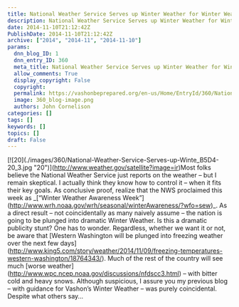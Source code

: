 ```yaml
---
title: National Weather Service Serves up Winter Weather for Winter Weather Awareness Week
description: National Weather Service Serves up Winter Weather for Winter Weather Awareness Week
date: 2014-11-10T21:12:42Z
PublishDate: 2014-11-10T21:12:42Z
archive: ["2014", "2014-11", "2014-11-10"]
params:
  dnn_blog_ID: 1
  dnn_entry_ID: 360
  meta_title: National Weather Service Serves up Winter Weather for Winter Weather Awareness Week
  allow_comments: True
  display_copyright: False
  copyright:
  permalink: https://vashonbeprepared.org/en-us/Home/EntryId/360/National-Weather-Service-Serves-up-Winter-Weather-for-Winter-Weather-Awareness-Week
  image: 360_blog-image.png
  authors: John Cornelison
categories: []
tags: []
keywords: []
topics: []
draft: False
---
```


\[!\[20\](./images/360/National-Weather-Service-Serves-up-Winte_B5D4-20_3.jpg "20")\](http://www.weather.gov/satellite?image=ir)Most folks believe the National Weather Service just reports on the weather – but I remain skeptical. I actually think they know how to control it – when it fits their key goals. As conclusive proof, realize that the NWS proclaimed this week as \_\[“Winter Weather Awareness Week”\](http://www.wrh.noaa.gov/wrh/seasonal/winterAwareness/?wfo=sew)\_. As a direct result – not coincidentally as many naively assume – the nation is going to be plunged into dramatic Winter Weather. Is this a dramatic publicity stunt? One has to wonder. Regardless, whether we want it or not, be aware that \[Western Washington will be plunged into freezing weather over the next few days\](http://www.king5.com/story/weather/2014/11/09/freezing-temperatures-western-washington/18764343/). Much of the rest of the country will see much \[worse weather\](http://www.wpc.ncep.noaa.gov/discussions/nfdscc3.html) – with bitter cold and heavy snows. Although suspicious, I assure you my previous blog – with guidance for Vashon’s Winter Weather – was purely coincidental. Despite what others say…
